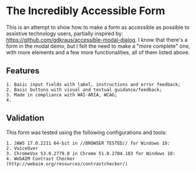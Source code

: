# The Incredibly Accessible Form

This is an attempt to show how to make a form as accessible as possible to assistive technology users, partially inspired by: https://github.com/gdkraus/accessible-modal-dialog. I know that there's a form in the modal demo, but I felt the need to make a "more complete" one, with more elements and a few more functionalities, all of them listed above. 

## Features

	1. Basic input fields with label, instructions and error feedback;
	2. Basic buttons with visual and textual guidance/feedback;
	3. Made in compliance with WAI-ARIA, WCAG;
	4. 

## Validation

This form was tested using the following configurations and tools:

	1. JAWS 17.0.2211 64-bit in //BROWSER TESTED// for Windows 10:
	2. VoiceOver
	3. ChromeVox 53.0.2779.0 in Chrome 51.0.2704.103 for Windows 10: 
	4. WebAIM Contrast Checker (http://webaim.org/resources/contrastchecker/)